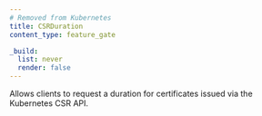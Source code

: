 ```yaml
---
# Removed from Kubernetes
title: CSRDuration
content_type: feature_gate

_build:
  list: never
  render: false
---
```

Allows clients to request a duration for certificates issued
via the Kubernetes CSR API.
